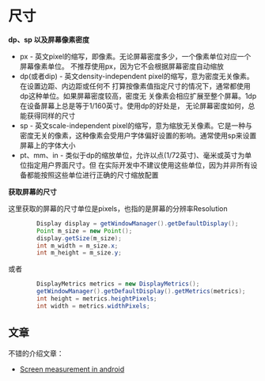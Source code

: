 # 尺寸

**dp、sp 以及屏幕像素密度**

+ px - 英文pixel的缩写，即像素。无论屏幕密度多少，一个像素单位对应一个屏幕像素单位。 不推荐使用px，因为它不会根据屏幕密度自动缩放 
+ dp(或者dip) - 英文density-independent pixel的缩写，意为密度无关像素。在设置边距、内边距或任何不 打算按像素值指定尺寸的情况下，通常都使用dp这种单位。如果屏幕密度较高，密度无 关像素会相应扩展至整个屏幕。1dp在设备屏幕上总是等于1/160英寸。使用dp的好处是， 无论屏幕密度如何，总能获得同样的尺寸 
+ sp - 英文scale-independent pixel的缩写，意为缩放无关像素。它是一种与密度无关的像素，这种像素会受用户字体偏好设置的影响。通常使用sp来设置屏幕上的字体大小 
+ pt、mm、in - 类似于dp的缩放单位，允许以点(1/72英寸)、毫米或英寸为单位指定用户界面尺寸。但 在实际开发中不建议使用这些单位，因为并非所有设备都能按照这些单位进行正确的尺寸缩放配置 

**获取屏幕的尺寸**

这里获取的屏幕的尺寸单位是pixels，也指的是屏幕的分辨率Resolution

```java
        Display display = getWindowManager().getDefaultDisplay();
        Point m_size = new Point();
        display.getSize(m_size);
        int m_width = m_size.x;
        int m_height = m_size.y;
```

或者

```java
        DisplayMetrics metrics = new DisplayMetrics();
        getWindowManager().getDefaultDisplay().getMetrics(metrics);
        int height = metrics.heightPixels;
        int width = metrics.widthPixels;
```

## 文章

不错的介绍文章：

+ [Screen measurement in android](https://twiserandom.com/android/screen-measurement-in-android/index.html)

